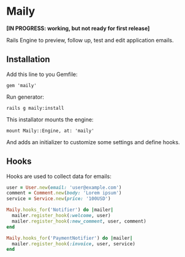 Maily
==============

**[IN PROGRESS: working, but not ready for first release]**

Rails Engine to preview, follow up, test and edit application emails.

## Installation
Add this line to you Gemfile:

```
gem 'maily'
```

Run generator:

```
rails g maily:install
```

This installator mounts the engine:
```
mount Maily::Engine, at: 'maily'
```

And adds an initializer to customize some settings and define hooks.

## Hooks
Hooks are used to collect data for emails:

```ruby
user = User.new(email: 'user@example.com')
comment = Comment.new(body: 'Lorem ipsum')
service = Service.new(price: '100USD')

Maily.hooks_for('Notifier') do |mailer|
  mailer.register_hook(:welcome, user)
  mailer.register_hook(:new_comment, user, comment)
end

Maily.hooks_for('PaymentNotifier') do |mailer|
  mailer.register_hook(:invoice, user, service)
end
```